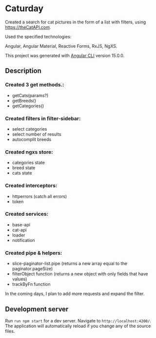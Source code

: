 # Caturday

Created a search for cat pictures in the form of a list with filters, using https://theCatAPI.com.

Used the specified technologies:

Angular, Angular Material, Reactive Forms, RxJS, NgXS.

This project was generated with [Angular CLI](https://github.com/angular/angular-cli) version 15.0.0.

## Description

### Created 3 get methods.:
- getCats(params?)
- getBreeds()
- getCategories()

### Created filters in filter-sidebar:
- select categories
- select number of results
- autocomplit breeds

### Created ngxs store:
- categories state
- breed state
- cats state

### Created interceptors:
- httperrors (catch all errors)
- token

### Created services:
- base-api
- cat-api
- loader
- notification
  
### Created pipe & helpers:
- slice-paginator-list.pipe (returns a new array equal to the paginator.pageSize)
- filterObject function (returns a new object with only fields that have values)
- trackByFn function
  
In the coming days, I plan to add more requests and expand the filter.

## Development server

Run `run npm start` for a dev server. Navigate to `http://localhost:4200/`. The application will automatically reload if you change any of the source files.
